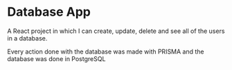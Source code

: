 # Database App

A React project in which I can create, update, delete and see all of the users in a database.

Every action done with the database was made with PRISMA and the database was done in PostgreSQL
